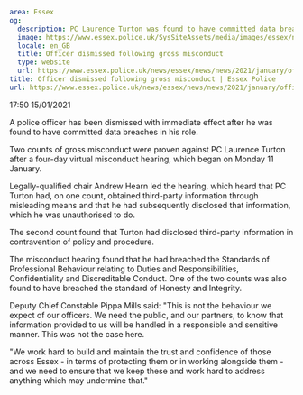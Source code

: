 ```yaml
area: Essex
og:
  description: PC Laurence Turton was found to have committed data breaches.
  image: https://www.essex.police.uk/SysSiteAssets/media/images/essex/news/library-images/600/logos/ep-logo-600.jpg?crop=(0,17,600,333)&amp;w=600&amp;h=300&amp;scale=both
  locale: en_GB
  title: Officer dismissed following gross misconduct
  type: website
  url: https://www.essex.police.uk/news/essex/news/news/2021/january/officer-dismissed-following-gross-misconduct/
title: Officer dismissed following gross misconduct | Essex Police
url: https://www.essex.police.uk/news/essex/news/news/2021/january/officer-dismissed-following-gross-misconduct/
```

17:50 15/01/2021

A police officer has been dismissed with immediate effect after he was found to have committed data breaches in his role.

Two counts of gross misconduct were proven against PC Laurence Turton after a four-day virtual misconduct hearing, which began on Monday 11 January.

Legally-qualified chair Andrew Hearn led the hearing, which heard that PC Turton had, on one count, obtained third-party information through misleading means and that he had subsequently disclosed that information, which he was unauthorised to do.

The second count found that Turton had disclosed third-party information in contravention of policy and procedure.

The misconduct hearing found that he had breached the Standards of Professional Behaviour relating to Duties and Responsibilities, Confidentiality and Discreditable Conduct. One of the two counts was also found to have breached the standard of Honesty and Integrity.

Deputy Chief Constable Pippa Mills said: "This is not the behaviour we expect of our officers. We need the public, and our partners, to know that information provided to us will be handled in a responsible and sensitive manner. This was not the case here.

"We work hard to build and maintain the trust and confidence of those across Essex - in terms of protecting them or in working alongside them - and we need to ensure that we keep these and work hard to address anything which may undermine that."
